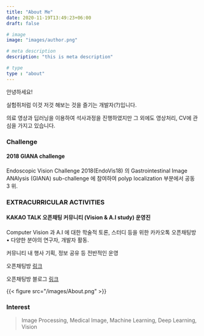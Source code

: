 ```yaml
---
title: "About Me"
date: 2020-11-19T13:49:23+06:00
draft: false

# image
image: "images/author.png"

# meta description
description: "this is meta description"

# type
type : "about"
---
```


안녕하세요!

실험쥐처럼 이것 저것 해보는 것을 즐기는 개발자(?)입니다. 

의료 영상과 딥러닝을 이용하여 석사과정을 진행하였지만 그 외에도 영상처리, CV에 관심을 가지고 있습니다. 

### Challenge
#### 2018 GIANA challenge
Endoscopic Vision Challenge 2018(EndoVis18) 의 Gastrointestinal Image ANAlysis (GIANA) sub-challenge 에 참여하여 polyp localization 부분에서 공동 3 위.

### EXTRACURRICULAR ACTIVITIES 
#### KAKAO TALK 오픈채팅 커뮤니티 (Vision & A.I study) 운영진
Computer Vision 과 A.I 에 대한 학술적 토론, 스터디 등을 위한 카카오톡 오픈채팅방 • 다양한 분야의 연구자, 개발자 활동.

커뮤니티 내 행사 기획, 정보 공유 등 전반적인 운영

오픈채팅방 [링크](https://open.kakao.com/o/ghU9D1o)

오픈채팅방 블로그 [링크](https://v-ais.github.io/)

{{< figure src="/images/About.png" >}}

### Interest
> Image Processing, Medical Image, Machine Learning, Deep Learning, Vision